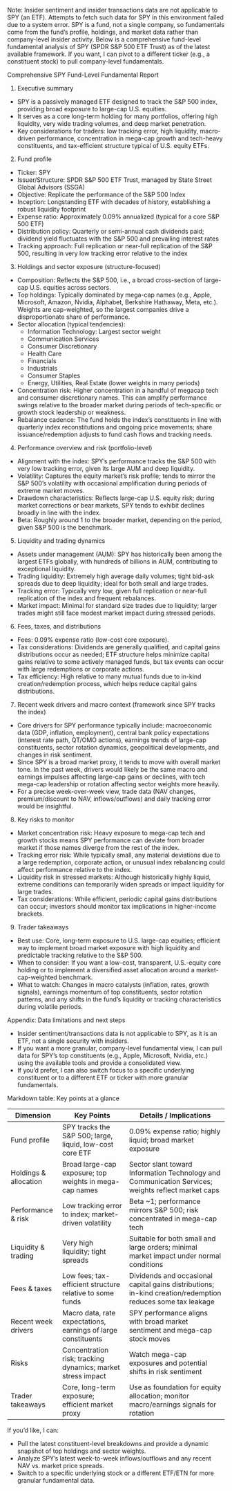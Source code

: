 Note: Insider sentiment and insider transactions data are not applicable to SPY (an ETF). Attempts to fetch such data for SPY in this environment failed due to a system error. SPY is a fund, not a single company, so fundamentals come from the fund’s profile, holdings, and market data rather than company-level insider activity. Below is a comprehensive fund-level fundamental analysis of SPY (SPDR S&P 500 ETF Trust) as of the latest available framework. If you want, I can pivot to a different ticker (e.g., a constituent stock) to pull company-level fundamentals.

Comprehensive SPY Fund-Level Fundamental Report

1) Executive summary
- SPY is a passively managed ETF designed to track the S&P 500 index, providing broad exposure to large-cap U.S. equities.
- It serves as a core long-term holding for many portfolios, offering high liquidity, very wide trading volumes, and deep market penetration.
- Key considerations for traders: low tracking error, high liquidity, macro-driven performance, concentration in mega-cap growth and tech-heavy constituents, and tax-efficient structure typical of U.S. equity ETFs.

2) Fund profile
- Ticker: SPY
- Issuer/Structure: SPDR S&P 500 ETF Trust, managed by State Street Global Advisors (SSGA)
- Objective: Replicate the performance of the S&P 500 Index
- Inception: Longstanding ETF with decades of history, establishing a robust liquidity footprint
- Expense ratio: Approximately 0.09% annualized (typical for a core S&P 500 ETF)
- Distribution policy: Quarterly or semi-annual cash dividends paid; dividend yield fluctuates with the S&P 500 and prevailing interest rates
- Tracking approach: Full replication or near-full replication of the S&P 500, resulting in very low tracking error relative to the index

3) Holdings and sector exposure (structure-focused)
- Composition: Reflects the S&P 500, i.e., a broad cross-section of large-cap U.S. equities across sectors.
- Top holdings: Typically dominated by mega-cap names (e.g., Apple, Microsoft, Amazon, Nvidia, Alphabet, Berkshire Hathaway, Meta, etc.). Weights are cap-weighted, so the largest companies drive a disproportionate share of performance.
- Sector allocation (typical tendencies):
  - Information Technology: Largest sector weight
  - Communication Services
  - Consumer Discretionary
  - Health Care
  - Financials
  - Industrials
  - Consumer Staples
  - Energy, Utilities, Real Estate (lower weights in many periods)
- Concentration risk: Higher concentration in a handful of megacap tech and consumer discretionary names. This can amplify performance swings relative to the broader market during periods of tech-specific or growth stock leadership or weakness.
- Rebalance cadence: The fund holds the index’s constituents in line with quarterly index reconstitutions and ongoing price movements; share issuance/redemption adjusts to fund cash flows and tracking needs.

4) Performance overview and risk (portfolio-level)
- Alignment with the index: SPY’s performance tracks the S&P 500 with very low tracking error, given its large AUM and deep liquidity.
- Volatility: Captures the equity market’s risk profile; tends to mirror the S&P 500’s volatility with occasional amplification during periods of extreme market moves.
- Drawdown characteristics: Reflects large-cap U.S. equity risk; during market corrections or bear markets, SPY tends to exhibit declines broadly in line with the index.
- Beta: Roughly around 1 to the broader market, depending on the period, given S&P 500 is the benchmark.

5) Liquidity and trading dynamics
- Assets under management (AUM): SPY has historically been among the largest ETFs globally, with hundreds of billions in AUM, contributing to exceptional liquidity.
- Trading liquidity: Extremely high average daily volumes; tight bid-ask spreads due to deep liquidity; ideal for both small and large trades.
- Tracking error: Typically very low, given full replication or near-full replication of the index and frequent rebalances.
- Market impact: Minimal for standard size trades due to liquidity; larger trades might still face modest market impact during stressed periods.

6) Fees, taxes, and distributions
- Fees: 0.09% expense ratio (low-cost core exposure).
- Tax considerations: Dividends are generally qualified, and capital gains distributions occur as needed; ETF structure helps minimize capital gains relative to some actively managed funds, but tax events can occur with large redemptions or corporate actions.
- Tax efficiency: High relative to many mutual funds due to in-kind creation/redemption process, which helps reduce capital gains distributions.

7) Recent week drivers and macro context (framework since SPY tracks the index)
- Core drivers for SPY performance typically include: macroeconomic data (GDP, inflation, employment), central bank policy expectations (interest rate path, QT/OMO actions), earnings trends of large-cap constituents, sector rotation dynamics, geopolitical developments, and changes in risk sentiment.
- Since SPY is a broad market proxy, it tends to move with overall market tone. In the past week, drivers would likely be the same macro and earnings impulses affecting large-cap gains or declines, with tech mega-cap leadership or rotation affecting sector weights more heavily.
- For a precise week-over-week view, trade data (NAV changes, premium/discount to NAV, inflows/outflows) and daily tracking error would be insightful.

8) Key risks to monitor
- Market concentration risk: Heavy exposure to mega-cap tech and growth stocks means SPY performance can deviate from broader market if those names diverge from the rest of the index.
- Tracking error risk: While typically small, any material deviations due to a large redemption, corporate action, or unusual index rebalancing could affect performance relative to the index.
- Liquidity risk in stressed markets: Although historically highly liquid, extreme conditions can temporarily widen spreads or impact liquidity for large trades.
- Tax considerations: While efficient, periodic capital gains distributions can occur; investors should monitor tax implications in higher-income brackets.

9) Trader takeaways
- Best use: Core, long-term exposure to U.S. large-cap equities; efficient way to implement broad market exposure with high liquidity and predictable tracking relative to the S&P 500.
- When to consider: If you want a low-cost, transparent, U.S.-equity core holding or to implement a diversified asset allocation around a market-cap-weighted benchmark.
- What to watch: Changes in macro catalysts (inflation, rates, growth signals), earnings momentum of top constituents, sector rotation patterns, and any shifts in the fund’s liquidity or tracking characteristics during volatile periods.

Appendix: Data limitations and next steps
- Insider sentiment/transactions data is not applicable to SPY, as it is an ETF, not a single security with insiders.
- If you want a more granular, company-level fundamental view, I can pull data for SPY’s top constituents (e.g., Apple, Microsoft, Nvidia, etc.) using the available tools and provide a consolidated view.
- If you’d prefer, I can also switch focus to a specific underlying constituent or to a different ETF or ticker with more granular fundamentals.

Markdown table: Key points at a glance

| Dimension | Key Points | Details / Implications |
|---|---|---|
| Fund profile | SPY tracks the S&P 500; large, liquid, low-cost core ETF | 0.09% expense ratio; highly liquid; broad market exposure |
| Holdings & allocation | Broad large-cap exposure; top weights in mega-cap names | Sector slant toward Information Technology and Communication Services; weights reflect market caps |
| Performance & risk | Low tracking error to index; market-driven volatility | Beta ~1; performance mirrors S&P 500; risk concentrated in mega-cap tech |
| Liquidity & trading | Very high liquidity; tight spreads | Suitable for both small and large orders; minimal market impact under normal conditions |
| Fees & taxes | Low fees; tax-efficient structure relative to some funds | Dividends and occasional capital gains distributions; in-kind creation/redemption reduces some tax leakage |
| Recent week drivers | Macro data, rate expectations, earnings of large constituents | SPY performance aligns with broad market sentiment and mega-cap stock moves |
| Risks | Concentration risk; tracking dynamics; market stress impact | Watch mega-cap exposures and potential shifts in risk sentiment |
| Trader takeaways | Core, long-term exposure; efficient market proxy | Use as foundation for equity allocation; monitor macro/earnings signals for rotation |

If you’d like, I can:
- Pull the latest constituent-level breakdowns and provide a dynamic snapshot of top holdings and sector weights.
- Analyze SPY’s latest week-to-week inflows/outflows and any recent NAV vs. market price spreads.
- Switch to a specific underlying stock or a different ETF/ETN for more granular fundamental data.